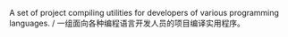 A set of project compiling utilities for developers of various programming languages. / 一组面向各种编程语言开发人员的项目编译实用程序。
